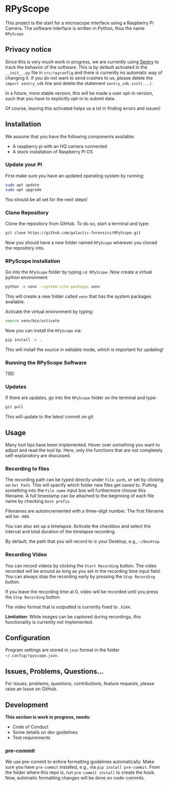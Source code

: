 # RPyScope

This project is the start for a microscope interface
using a Raspberry Pi Camera.
The software interface is written in Python,
thus the name `RPyScope`.

## Privacy notice

Since this is very much work in progress,
we are currently using [Sentry](https://sentry.io/)
to track the behavior of the software.
This is by default activated in the `__init__.py` file
in `src/rpyconfig` and there is currently no automatic way of changing it.
If you do not want to send crashes to us,
please delete the `import sentry_sdk` line
and delete the statement `sentry_sdk.init(...)`.

In a future, more stable version,
this will be made a user opt-in version,
such that you have to explicitly opt-in to submit data.

Of course, leaving this activated helps us a lot
in finding errors and issues!

## Installation

We assume that you have the following components available:

- A raspberry pi with an HQ camera connected
- A stock installation of Raspberry Pi OS

### Update your Pi

First make sure you have an updated operating system
by running:

```bash
sudo apt update
sudo apt upgrade
```


You should be all set for the next steps!

### Clone Repository

Clone the repository from GitHub.
To do so,
start a terminal and type:

```bash
git clone https://github.com/galactic-forensics/RPyScope.git
```

Now you should have a new folder named `RPyScope`
wherever you cloned the repository into.

### RPyScope installation

Go into the `RPyScope` folder by typing `cd RPyScope`.
Now create a virtual python environment:

```bash
python -m venv --system-site-packages venv
```

This will create a new folder called `venv`
that has the system packages available.

Activate the virtual environment by typing:

```bash
source venv/bin/activate
```

Now you can install the `RPyScope` via:

```bash
pip install -e .
```

This will install the source in editable mode,
which is important for updating!



### Running the RPyScope Software

TBD

### Updates

If there are updates,
go into the `RPyScope` folder on the terminal
and type:

```bash
git pull
```

This will update to the latest commit on git


## Usage

Many tool tips have been implemented.
Hover over something you want to adjust and read the tool tip.
Here, only the functions that are not completely self-explanatory
are discussed.


### Recording to files

The recording path can be typed directly under
`File path`, or set by clicking on `Set Path`.
This will specify which folder new files get saved to.
Putting something into the `File name` input box
will furthermore choose this filename.
A full timestamp can be attached to the beginning of
each file name by checking `Date prefix`.

Filenames are autoincremented with a three-digit number.
The first filename will be `-000`.

You can also set up a timelapse.
Activate the checkbox and select the interval and total duration
of the timelapse recording.

By default,
the path that you will record to is your Desktop,
e.g., `~/Desktop`.


### Recording Video

You can record videos by clicking the `Start Recording` button.
The video recorded will be around as long as you set in the
recording time input field.
You can always stop the recording early by pressing
the `Stop Recording` button.

If you leave the recording time at 0,
video will be recorded until
you press the `Stop Recording` button.

The video format that is outputted is currently fixed
to `.h264`.

**Limitation:** While images can be captured
during recordings,
this functionality is currently not implemented.


## Configuration

Program settings are stored in `json` format
in the folder `~/.config/rpyscope.json`.


## Issues, Problems, Questions...

For issues, problems, questions,
contributions, feature requests,
please raise an Issue on GitHub.


## Development

**This section is work in progress, needs:**

- Code of Conduct
- Some details on dev guidelines
- Test requirements

### pre-commit

We use pre-commit to enfore formatting guidelines automatically.
Make sure you have `pre-commit` installed,
e.g., via `pip install pre-commit`.
From the folder where this repo is,
run `pre-commit install` to create the hook.
Now, automatic formatting changes will be done on code-commits.
